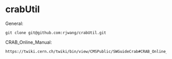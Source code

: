 crabUtil
========

General:

	git clone git@github.com:rjwang/crabUtil.git

CRAB_Online_Manual:

	https://twiki.cern.ch/twiki/bin/view/CMSPublic/SWGuideCrab#CRAB_Online_Manual
